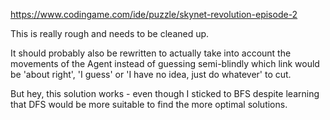 ﻿https://www.codingame.com/ide/puzzle/skynet-revolution-episode-2

This is really rough and needs to be cleaned up.

It should probably also be rewritten to actually take into account the movements of the Agent instead of guessing semi-blindly which link would be 'about right', 'I guess' or 'I have no idea, just do whatever' to cut.

But hey, this solution works - even though I sticked to BFS despite learning that DFS would be more suitable to find the more optimal solutions.